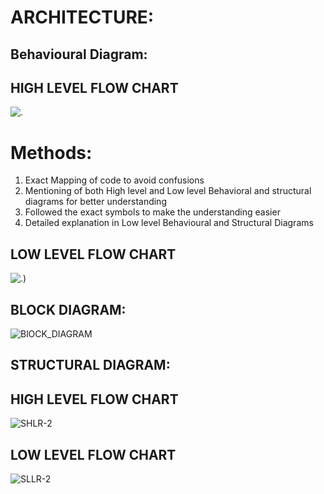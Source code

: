 # ARCHITECTURE:
## Behavioural Diagram:
 ## HIGH LEVEL FLOW CHART
![.](https://user-images.githubusercontent.com/98837074/157863544-db04b642-9bc2-4120-aae3-cdbb3aa29141.png)

# Methods:

1) Exact Mapping of code to avoid confusions
2) Mentioning of both High level and Low level Behavioral and structural diagrams for better understanding
3) Followed the exact symbols to make the understanding easier
4) Detailed explanation in Low level Behavioural and Structural Diagrams

## LOW LEVEL FLOW CHART
![.)](https://user-images.githubusercontent.com/98837074/157865330-ca6c9841-7a7c-4dde-9c24-76c25ab0c71d.png)

## BLOCK DIAGRAM:
![BlOCK_DIAGRAM](https://user-images.githubusercontent.com/98849090/157920802-911a8033-5840-427a-b9af-979be60835ba.png)


## STRUCTURAL DIAGRAM:
## HIGH LEVEL FLOW CHART
![SHLR-2](https://user-images.githubusercontent.com/98849090/157969697-4226cc81-6030-4ade-b03e-abf238dedbe7.png)

## LOW LEVEL FLOW CHART
![SLLR-2](https://user-images.githubusercontent.com/98849090/157971418-79b528dd-f292-4cb1-aba5-61c7dd72ef3a.png)
